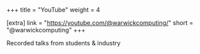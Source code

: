 +++
title = "YouTube"
weight = 4

[extra]
link = "https://youtube.com/@warwickcomputing/"
short = "@warwickcomputing"
+++

Recorded talks from students & industry